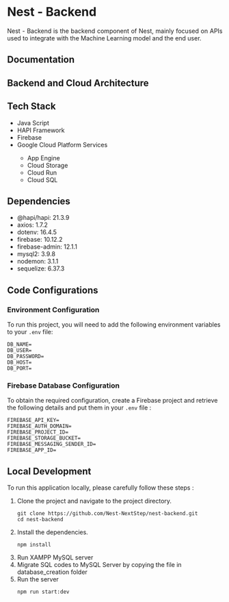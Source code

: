 # Nest - Backend
<p align="justify">
Nest - Backend is the backend component of Nest, mainly focused on APIs used to integrate with the Machine Learning model and the end user.
<p/>

## Documentation

## Backend and Cloud Architecture

## Tech Stack

<ul>
  <li>Java Script</li>
  <li>HAPI Framework</li>
  <li>Firebase</li>
  <li>Google Cloud Platform Services</li>
  <ul>
    <li>App Engine</li>
    <li>Cloud Storage</li>
    <li>Cloud Run</li>
    <li>Cloud SQL</li>
  </ul>
</ul>

## Dependencies

<ul>
  <li>@hapi/hapi: 21.3.9</li>
  <li>axios: 1.7.2</li>
  <li>dotenv: 16.4.5</li>
  <li>firebase: 10.12.2</li>
  <li>firebase-admin: 12.1.1</li>
  <li>mysql2: 3.9.8</li>
  <li>nodemon: 3.1.1</li>
  <li>sequelize: 6.37.3</li>
</ul>

## Code Configurations

### Environment Configuration
To run this project, you will need to add the following environment variables to your  ``` .env ``` file:
```
DB_NAME=
DB_USER=
DB_PASSWORD=
DB_HOST=
DB_PORT=
```

### Firebase Database Configuration
To obtain the required configuration, create a Firebase project and retrieve the following details and put them in your ``` .env ``` file :
``` 
FIREBASE_API_KEY=
FIREBASE_AUTH_DOMAIN=
FIREBASE_PROJECT_ID=
FIREBASE_STORAGE_BUCKET=
FIREBASE_MESSAGING_SENDER_ID=
FIREBASE_APP_ID=
```

## Local Development
To run this application locally, please carefully follow these steps :
1. Clone the project and navigate to the project directory.
   ```
   git clone https://github.com/Nest-NextStep/nest-backend.git
   cd nest-backend
   ```
3. Install the dependencies.
   ```
   npm install
   ```
4. Run XAMPP MySQL server
5. Migrate SQL codes to MySQL Server by copying the file in database_creation folder
6. Run the server
   ```
   npm run start:dev
   ```

##
